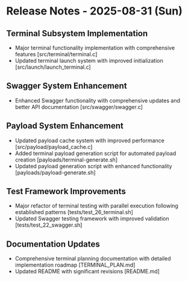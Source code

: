 # Release Notes - 2025-08-31 (Sun)

## Terminal Subsystem Implementation

- Major terminal functionality implementation with comprehensive features [src/terminal/terminal.c]
- Updated terminal launch system with improved initialization [src/launch/launch_terminal.c]

## Swagger System Enhancement

- Enhanced Swagger functionality with comprehensive updates and better API documentation [src/swagger/swagger.c]

## Payload System Enhancement

- Updated payload cache system with improved performance [src/payload/payload_cache.c]
- Added terminal payload generation script for automated payload creation [payloads/terminal-generate.sh]
- Updated payload generation script with enhanced functionality [payloads/payload-generate.sh]

## Test Framework Improvements

- Major refactor of terminal testing with parallel execution following established patterns [tests/test_26_terminal.sh]
- Updated Swagger testing framework with improved validation [tests/test_22_swagger.sh]

## Documentation Updates

- Comprehensive terminal planning documentation with detailed implementation roadmap [TERMINAL_PLAN.md]
- Updated README with significant revisions [README.md]